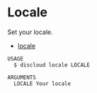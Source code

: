 # Locale

Set your locale.

* [locale](#locale)

```sh-session
USAGE
  $ discloud locale LOCALE

ARGUMENTS
  LOCALE Your locale
```
